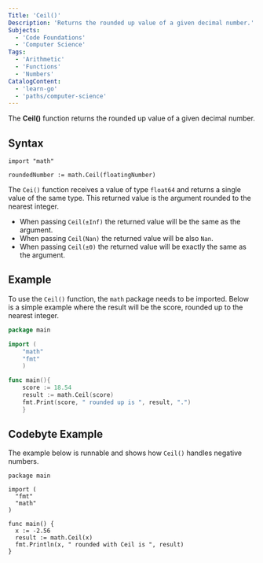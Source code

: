 ```yaml
---
Title: 'Ceil()'
Description: 'Returns the rounded up value of a given decimal number.'
Subjects:
  - 'Code Foundations'
  - 'Computer Science'
Tags:
  - 'Arithmetic'
  - 'Functions'
  - 'Numbers'
CatalogContent:
  - 'learn-go'
  - 'paths/computer-science'
---
```


The **Ceil()** function returns the rounded up value of a given decimal number.

## Syntax

```pseudo
import "math"

roundedNumber := math.Ceil(floatingNumber)
```

The `Cei()` function receives a value of type `float64` and returns a single value of the same type. This returned value is the argument rounded to the nearest integer.

- When passing `Ceil(±Inf)` the returned value will be the same as the argument.
- When passing `Ceil(Nan)` the returned value will be also `Nan`.
- When passing `Ceil(±0)` the returned value will be exactly the same as the argument.

## Example

To use the `Ceil()` function, the `math` package needs to be imported.
Below is a simple example where the result will be the score, rounded up to the nearest integer.

```go
package main

import (
    "math"
    "fmt"
    )

func main(){
    score := 18.54
    result := math.Ceil(score)
    fmt.Print(score, " rounded up is ", result, ".")
    }
```

## Codebyte Example

The example below is runnable and shows how `Ceil()` handles negative numbers.

```golang
package main

import (
  "fmt"
  "math"
)

func main() {
  x := -2.56
  result := math.Ceil(x)
  fmt.Println(x, " rounded with Ceil is ", result)
}
```
